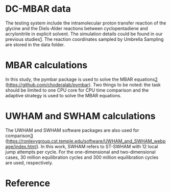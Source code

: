 # DC-MBAR data
The testing system include the intramolecular proton transfer reaction of the glycine and the Diels-Alder reactions between cyclopentadiene and acrylonitrile in explicit solvent. The simulation details could be found in our previous studies[1]. The reaction coordinates sampled by Umbrella Sampling are stored in the data folder.

# MBAR calculations
In this study, the pymbar package is used to solve the MBAR equations[2] (https://github.com/choderalab/pymbar). Two things to be noted: the task should be limited to one CPU core for CPU time comparison and the adaptive strategy is used to solve the MBAR equations. 

# UWHAM and SWHAM calculations 
The UWHAM and SWHAM software packages are also used for comparison[3] (https://ronlevygroup.cst.temple.edu/software/UWHAM_and_SWHAM_webpage/index.html). In this work, SWHAM refers to ST-SWHAM with 12 local jump attempts per cycle. For the one-dimensional and two-dimensional cases, 30 million equilibration cycles and 300 million equilibration cycles are used, respectively. 

# Reference
[1]: https://doi.org/10.1021/acs.jctc.8b00571
[2]: https://doi.org/10.1063/1.2978177
[3]: https://doi.org/10.1038/s41598-019-39420-x
